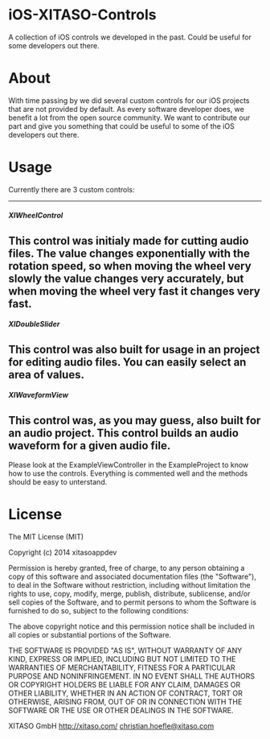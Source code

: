 iOS-XITASO-Controls
===================

A collection of iOS controls we developed in the past. Could be useful for some developers out there.


About
=====

With time passing by we did several custom controls for our iOS projects that are not provided by default. As every software developer does, we benefit a lot from the open source community. We want to contribute our part and give you something that could be useful to some of the iOS developers out there.


Usage
=====

Currently there are 3 custom controls:

---------------------------------------
##### XIWheelControl
This control was initialy made for cutting audio files. The value changes exponentially with the rotation speed, so when moving the wheel very slowly the value changes very accurately, but when moving the wheel very fast it changes very fast.
---------------------------------------
##### XIDoubleSlider
This control was also built for usage in an project for editing audio files. You can easily select an area of values.
---------------------------------------
##### XIWaveformView
This control was, as you may guess, also built for an audio project. This control builds an audio waveform for a given audio file.
---------------------------------------


Please look at the ExampleViewController in the ExampleProject to know how to use the controls. Everything is commented well and the methods should be easy to unterstand.


License
=======

The MIT License (MIT)

Copyright (c) 2014 xitasoappdev

Permission is hereby granted, free of charge, to any person obtaining a copy
of this software and associated documentation files (the "Software"), to deal
in the Software without restriction, including without limitation the rights
to use, copy, modify, merge, publish, distribute, sublicense, and/or sell
copies of the Software, and to permit persons to whom the Software is
furnished to do so, subject to the following conditions:

The above copyright notice and this permission notice shall be included in all
copies or substantial portions of the Software.

THE SOFTWARE IS PROVIDED "AS IS", WITHOUT WARRANTY OF ANY KIND, EXPRESS OR
IMPLIED, INCLUDING BUT NOT LIMITED TO THE WARRANTIES OF MERCHANTABILITY,
FITNESS FOR A PARTICULAR PURPOSE AND NONINFRINGEMENT. IN NO EVENT SHALL THE
AUTHORS OR COPYRIGHT HOLDERS BE LIABLE FOR ANY CLAIM, DAMAGES OR OTHER
LIABILITY, WHETHER IN AN ACTION OF CONTRACT, TORT OR OTHERWISE, ARISING FROM,
OUT OF OR IN CONNECTION WITH THE SOFTWARE OR THE USE OR OTHER DEALINGS IN THE
SOFTWARE.





XITASO GmbH
http://xitaso.com/
christian.hoefle@xitaso.com
